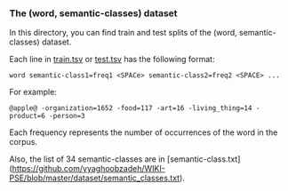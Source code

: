 ### The (word, semantic-classes) dataset
In this directory, you can find train and test splits of the (word, semantic-classes) dataset.

Each line in [train.tsv](https://github.com/yyaghoobzadeh/WIKI-PSE/blob/master/dataset/train.tsv) 
or [test.tsv](https://github.com/yyaghoobzadeh/WIKI-PSE/blob/master/dataset/test.tsv) has the following format:

```
word semantic-class1=freq1 <SPACe> semantic-class2=freq2 <SPACE> ...
```

For example:

```
@apple@	-organization=1652 -food=117 -art=16 -living_thing=14 -product=6 -person=3
```

Each frequency represents the number of occurrences of the word in the corpus.

Also, the list of 34 semantic-classes are in [semantic-class.txt] (https://github.com/yyaghoobzadeh/WIKI-PSE/blob/master/dataset/semantic_classes.txt).


